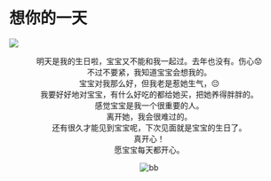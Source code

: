 #  想你的一天

![](https://timgsa.baidu.com/timg?image&quality=80&size=b9999_10000&sec=1552222359&di=536c5e5d2d7f671e006a93db3bcaeb27&imgtype=jpg&er=1&src=http%3A%2F%2Fn1image.hjfile.cn%2Fmh%2F2016%2F12%2F05%2F5241b6b6d7db24af606258ec306d255c.jpg)



<center>明天是我的生日啦，宝宝又不能和我一起过。去年也没有。伤心😟<center>

<center>不过不要紧，我知道宝宝会想我的。<center>

<center>宝宝对我那么好，但我老是惹她生气，😔<center>

<center>我要好好地对宝宝，有什么好吃的都给她买，把她养得胖胖的。<center>

<center>感觉宝宝是我一个很重要的人。<center>

<center>离开她，我会很难过的。<center>

<center>还有很久才能见到宝宝呢，下次见面就是宝宝的生日了。<center>

<center>真开心！<center>

<center>愿宝宝每天都开心。<center>

![bb](https://timgsa.baidu.com/timg?image&quality=80&size=b9999_10000&sec=1551627343473&di=657f37214a99e59389da6fbbef7195aa&imgtype=0&src=http%3A%2F%2Fmmbiz.qpic.cn%2Fmmbiz_gif%2FJvF0dgegcN5HXQubMNYbiciawyZoB7mqddz5glvLgib5L4uHiciaxje3EAfiazn1fgPjnG219vOUunlj7c6MNuXKdINg%2F640%3Fwx_fmt%3Dgif)

